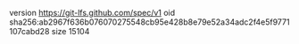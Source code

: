 version https://git-lfs.github.com/spec/v1
oid sha256:ab2967f636b076070275548cb95e428b8e79e52a34adc2f4e5f9771107cabd28
size 15104
